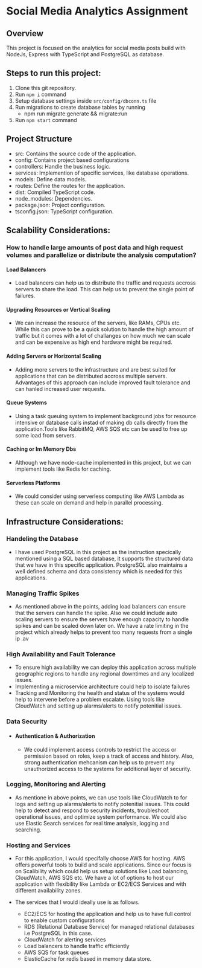 # Social Media Analytics Assignment

## Overview
This project is focused  on the analytics for social media posts build with NodeJs, Express with TypeScript and PostgreSQL as database.

## Steps to run this project:
1. Clone this git repository.
2. Run `npm i` command
4. Setup database settings inside `src/config/dbconn.ts` file
4. Run migrations to create database tables by running
    -   npm run migrate:generate && migrate:run
5. Run `npm start` command

## Project Structure

-   src: Contains the source code of the application.
-   config: Contains project based configurations
-   controllers: Handle the business logic.
-   services: Implemention of specific services, like database operations.
-   models: Define data models.
-   routes: Define the routes for the application.
-   dist: Compiled TypeScript code.
-   node_modules: Dependencies.
-   package.json: Project configuration.
-   tsconfig.json: TypeScript configuration.

## Scalability Considerations:
### How to handle large amounts of post data and high request volumes and parallelize or distribute the analysis computation?
#### Load Balancers
-   Load balancers can help us to distribute the traffic and requests accross servers to share the load. This can help us to prevent the single point of failures.
   
#### Upgrading Resources or Vertical Scaling
-    We can increase the resource of the servers, like RAMs, CPUs etc. While this can prove to be a quick solution to handle the high amount of traffic but   it comes with a lot of challanges on how much we can scale and can be expensive as high end hardware might be required.

#### Adding Servers or Horizontal Scaling
-   Adding more servers to the infrastructure and are best suited for applications that can be distributed accross multiple servers. Advantages of this approach can include improved fault tolerance and can hanled increased user requests.

#### Queue Systems
-    Using a task queuing system to implement background jobs for resource intensive or database calls instad of making db calls directly from the application.Tools like RabbitMQ, AWS SQS etc can be used to free up some load from servers.

#### Caching or Im Memory Dbs
-   Although we have node-cache implemented in this project, but we can implement tools like Redis for caching.

#### Serverless Platforms
-    We could consider using serverless computing like AWS Lambda as these can scale on demand and help in parallel processing.

## Infrastructure Considerations:
### Handeling the Database
-   I have used PostgreSQL in this project as the instruction specically mentioned using a SQL based database, it supports the structured data that we have in this specific application. PostgreSQL also maintains a well defined schema and data consistency which is needed for this applications.

### Managing Traffic Spikes
-   As mentioned above in the points, adding load balancers can ensure that the servers can handle the spike. Also we could include auto scaling servers to ensure the servers have enough capacity to handle spikes and can be scaled down later on. We have a rate limiting in the project which already helps to prevent too many requests from a single ip .av

### High Availability and Fault Tolerance
-   To ensure high availability we can deploy this application across multiple geographic regions to handle any regional downtimes and any localized issues.
-   Implementing a microservice architecture could help to isolate failures
-   Tracking and Monitoring the health and status of the systems would help to intervene before a problem escalate. Using tools like CloudWatch and setting up alarms/alerts to notify potenitial issues.

### Data Security
-   #### Authentication & Authorization
    -   We could implement access controls to restrict the access or permission based on roles, keep a track of access and history. Also, strong authentication mehcanism can help us to prevent any unauthorized access to the systems for additional layer of security.

### Logging, Monitoring and Alerting
-   As mentione in above points, we can use tools like CloudWatch to for logs and setting up alarms/alerts to notify potenitial issues. This could help to detect and respond to security incidents, troubleshoot operational issues, and optimize system performance. We could also use Elastic Search services for real time analysis, logging and searching.

### Hosting and Services
-   For this application, I would specifally choose AWS for hosting. AWS offers powerful tools to build and scale applications. Since our focus is on Scalibility which could help us setup solutions like Load balancing, CloudWatch, AWS SQS etc. We have a lot of options to host our application with flexibility like Lambda or EC2/ECS Services and with different availability zones.

-   The services that I would ideally use is as follows.
    -   EC2/ECS for hosting the application and help us to have full control to enable custom configurations
    -   RDS (Relational Database Service) for managed relational databases i.e PostgreSQL in this case.
    -   CloudWatch for alerting services
    -   Load balancers to handle traffic efficiently
    -   AWS SQS for task queues
    -   ElasticCache for redis based in memory data store.